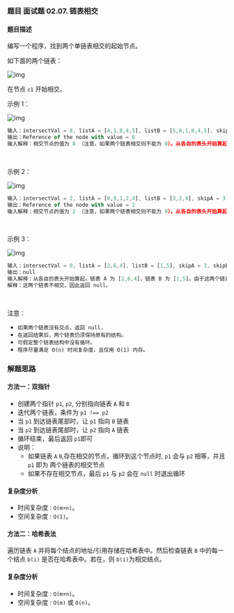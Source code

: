 ### 题目 面试题 02.07. 链表相交
#### 题目描述
编写一个程序，找到两个单链表相交的起始节点。

如下面的两个链表：

![img](./160-1.png)

在节点 `c1` 开始相交。


示例 1：

![img](160-2.png)

```js
输入：intersectVal = 8, listA = [4,1,8,4,5], listB = [5,0,1,8,4,5], skipA = 2, skipB = 3
输出：Reference of the node with value = 8
输入解释：相交节点的值为 8 （注意，如果两个链表相交则不能为 0）。从各自的表头开始算起，链表 A 为 [4,1,8,4,5]，链表 B 为 [5,0,1,8,4,5]。在 A 中，相交节点前有 2 个节点；在 B 中，相交节点前有 3 个节点。
```
 

示例 2：

![img](160-3.png)

```js
输入：intersectVal = 2, listA = [0,9,1,2,4], listB = [3,2,4], skipA = 3, skipB = 1
输出：Reference of the node with value = 2
输入解释：相交节点的值为 2 （注意，如果两个链表相交则不能为 0）。从各自的表头开始算起，链表 A 为 [0,9,1,2,4]，链表 B 为 [3,2,4]。在 A 中，相交节点前有 3 个节点；在 B 中，相交节点前有 1 个节点。
```
 

示例 3：

![img](160-4.png)

```js
输入：intersectVal = 0, listA = [2,6,4], listB = [1,5], skipA = 3, skipB = 2
输出：null
输入解释：从各自的表头开始算起，链表 A 为 [2,6,4]，链表 B 为 [1,5]。由于这两个链表不相交，所以 intersectVal 必须为 0，而 skipA 和 skipB 可以是任意值。
解释：这两个链表不相交，因此返回 null。
```
 

注意：

- `如果两个链表没有交点，返回 null.`
- `在返回结果后，两个链表仍须保持原有的结构。`
- `可假定整个链表结构中没有循环。`
- `程序尽量满足 O(n) 时间复杂度，且仅用 O(1) 内存。`


### 解题思路
#### 方法一：双指针
- 创建两个指针 `p1`, `p2`, 分别指向链表 `A` 和 `B` 
- 迭代两个链表，条件为 `p1 !== p2`
- 当 `p1` 到达链表尾部时，让 `p1` 指向 `B` 链表
- 当 `p2` 到达链表尾部时，让 `p2` 指向 `A` 链表
- 循环结束，最后返回 `p1`即可
- 说明：
  - 如果链表 `A`  `B`,存在相交的节点，循环到这个节点时, `p1` 会与 `p2` 相等，并且 `p1` 即为 两个链表的相交节点 
  - 如果不存在相交节点，最后 `p1` 与 `p2` 会在 `null` 时退出循环

#### 复杂度分析
- 时间复杂度 : `O(m+n)`。
- 空间复杂度 : `O(1)`。

#### 方法二：哈希表法
遍历链表 `A` 并将每个结点的地址/引用存储在哈希表中。然后检查链表 `B` 中的每一个结点 `b(i)` 是否在哈希表中。若在，则 `b(i)`为相交结点。

#### 复杂度分析
- 时间复杂度 : `O(m+n)`。
- 空间复杂度 : `O(m)` 或 `O(n)`。

